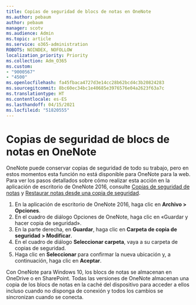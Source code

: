 ```yaml
---
title: Copias de seguridad de blocs de notas en OneNote
ms.author: pebaum
author: pebaum
manager: scotv
ms.audience: Admin
ms.topic: article
ms.service: o365-administration
ROBOTS: NOINDEX, NOFOLLOW
localization_priority: Priority
ms.collection: Adm_O365
ms.custom:
- "9000567"
- "4500"
ms.openlocfilehash: fa45fbaca4727d3e14cc28b62bcd4c3b20824283
ms.sourcegitcommit: 8bc60ec34bc1e40685e3976576e04a2623f63a7c
ms.translationtype: HT
ms.contentlocale: es-ES
ms.lasthandoff: 04/15/2021
ms.locfileid: "51820555"
---
```

# <a name="backup-notebooks-in-onenote"></a>Copias de seguridad de blocs de notas en OneNote

OneNote puede conservar copias de seguridad de todo su trabajo, pero en estos momentos esta función no está disponible para OneNote para la web. Para ver los pasos detallados sobre cómo realizar esta acción en la aplicación de escritorio de OneNote 2016, consulte [Copias de seguridad de notas](https://support.office.com/article/back-up-notes-f58b34b0-611d-435e-87fa-7942a1767af4#id0eaabaaa=2016,_2013,_2010) y [Restaurar notas desde una copia de seguridad](https://support.microsoft.com/office/5daf9cb0-6769-4998-a5de-f044fdd0d831).

1. En la aplicación de escritorio de OneNote 2016, haga clic en **Archivo > Opciones**.
2. En el cuadro de diálogo Opciones de OneNote, haga clic en «Guardar y hacer copia de seguridad».
3. En la parte derecha, en **Guardar**, haga clic en **Carpeta de copia de seguridad > Modificar**.
4. En el cuadro de diálogo **Seleccionar carpeta**, vaya a su carpeta de copias de seguridad.
5. Haga clic en **Seleccionar** para confirmar la nueva ubicación y, a continuación, haga clic en **Aceptar**.

Con OneNote para Windows 10, los blocs de notas se almacenan en OneDrive o en SharePoint. Todas las versiones de OneNote almacenan una copia de los blocs de notas en la caché del dispositivo para acceder a ellos incluso cuando no disponga de conexión y todos los cambios se sincronizan cuando se conecta.
